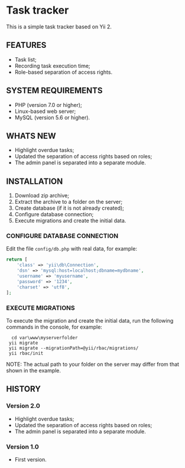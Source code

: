 # Task tracker

This is a simple task tracker based on Yii 2.

## FEATURES

 - Task list;
 - Recording task execution time;
 - Role-based separation of access rights.

## SYSTEM REQUIREMENTS

 - PHP (version 7.0 or higher);
 - Linux-based web server;
 - MySQL (version 5.6 or higher).
 
## WHATS NEW

 - Highlight overdue tasks;
 - Updated the separation of access rights based on roles;
 - The admin panel is separated into a separate module.

## INSTALLATION

 1. Download zip archive;
 2. Extract the archive to a folder on the server;
 3. Create database (if it is not already created);
 4. Configure database connection;
 5. Execute migrations and create the initial data.

### CONFIGURE DATABASE CONNECTION

Edit the file `config/db.php` with real data, for example:

```php
return [
    'class' => 'yii\db\Connection',
    'dsn' => 'mysql:host=localhost;dbname=mydbname',
    'username' => 'myusername',
    'password' => '1234',
    'charset' => 'utf8',
];
```

### EXECUTE MIGRATIONS

To execute the migration and create the initial data, run the following commands in the console, for example:
 ```
   cd var\www\myserverfolder
  yii migrate
  yii migrate --migrationPath=@yii/rbac/migrations/
  yii rbac/init  
 ```

NOTE: The actual path to your folder on the server may differ from that shown in the example.

## HISTORY

### Version 2.0
 - Highlight overdue tasks;
 - Updated the separation of access rights based on roles;
 - The admin panel is separated into a separate module.
 
### Version 1.0
 - First version.
